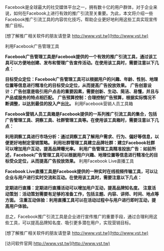 Facebook是全球最大的社交媒体平台之一，拥有数十亿的用户群体，对于企业来说，如何在Facebook上进行有效的推广引流至关重要。为此，本文将介绍一些Facebook推广引流工具的内容优化技巧，帮助企业更好地利用这些工具实现宣传推广目标。

[想了解推广相关软件的朋友请登录 http://www.vst.tw](http://www.vst.tw)

利用Facebook广告管理工具

**Facebook广告管理工具是Facebook提供的一个有效的推广引流工具，通过该工具可以方便地创建、发布和管理广告宣传活动。在使用该工具时，需要注意以下几点：**

**目标受众定位：Facebook广告管理工具可以根据用户的兴趣、年龄、性别、地理位置等信息进行精准化的目标受众定位，从而提高广告投放效果。**
**广告创意设计：广告创意是吸引用户点击的重要因素，需要创新、生动、简洁、易懂，并且与产品或服务的特点相匹配。**
**广告预算控制：合理控制广告预算，根据实际情况不断调整，以达到最佳的投入产出比。**
利用Facebook营销人员工具箱

**Facebook营销人员工具箱是Facebook提供的一系列推广引流工具的集合，包括广告管理工具、洞察工具、社群管理工具等。在使用该工具箱时，需要注意以下几点：**

**利用洞察工具进行市场分析：通过洞察工具了解用户需求、行为、偏好等信息，以便更好地制定营销策略。**
**利用社群管理工具建立品牌社群：建立Facebook社群可以增加用户互动，提高品牌曝光率。**
**利用广告管理工具精准投放广告：如前所述，Facebook广告管理工具可以根据用户兴趣、地理位置等信息进行精准化的目标受众定位，从而提高广告投放效果。**
利用Facebook Live直播工具

**Facebook Live直播工具是Facebook提供的一种实时在线视频传输工具，可以让企业与用户进行实时交流和互动。在使用该工具时，需要注意以下几点：**

**定期进行直播：定期进行直播活动可以增加用户互动，提高品牌知名度。**
**注意活动策划：活动策划需要有足够的准备工作，包括主题、内容、讲师、时间、地点等方面。**
**注重互动体验：利用直播工具可以在活动过程中与用户进行即时互动，提高用户体验。**

总之，Facebook推广引流工具是企业进行宣传推广的重要手段，通过合理利用这些工具，可以提高品牌知名度、吸引更多潜在用户，实现营销目标。

[想了解推广相关软件的朋友请登录 http://www.vst.tw](http://www.vst.tw)


[访问软件官网 http://www.vst.tw](http://www.vst.tw)
